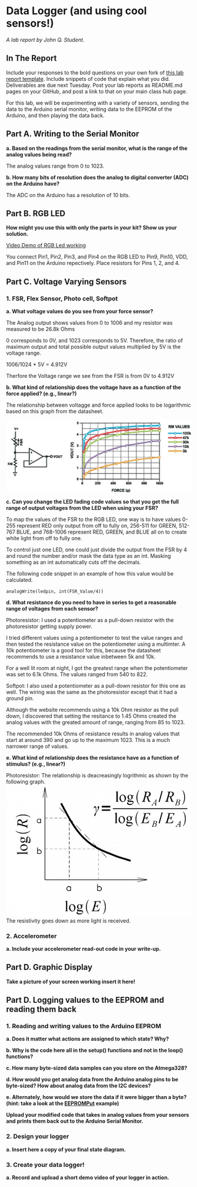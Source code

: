 # Data Logger (and using cool sensors!)

*A lab report by John Q. Student.*

## In The Report

Include your responses to the bold questions on your own fork of [this lab report template](https://github.com/FAR-Lab/IDD-Fa18-Lab2). Include snippets of code that explain what you did. Deliverables are due next Tuesday. Post your lab reports as README.md pages on your GitHub, and post a link to that on your main class hub page.

For this lab, we will be experimenting with a variety of sensors, sending the data to the Arduino serial monitor, writing data to the EEPROM of the Arduino, and then playing the data back.

## Part A.  Writing to the Serial Monitor
 
**a. Based on the readings from the serial monitor, what is the range of the analog values being read?**

The analog values range from 0 to 1023. 
 
**b. How many bits of resolution does the analog to digital converter (ADC) on the Arduino have?**

The ADC on the Arduino has a resolution of 10 bits. 

## Part B. RGB LED

**How might you use this with only the parts in your kit? Show us your solution.**

[Video Demo of RGB Led working](https://www.youtube.com/watch?v=CB5esAJPG8g&feature=share&fbclid=IwAR2kkAF1fJKoJnB0bRrXvGVVZKFgxHkr7HeEH4n8rtq-jdEAeoe0IaK2QFY)

You connect Pin1, Pin2, Pin3, and Pin4 on the RGB LED to Pin9, Pin10, VDD, and Pin11 on the Arduino repectively. 
Place resistors for Pins 1, 2, and 4. 

## Part C. Voltage Varying Sensors 
 
### 1. FSR, Flex Sensor, Photo cell, Softpot

**a. What voltage values do you see from your force sensor?**

The Analog output shows values from 0 to 1006 and my resistor was measured to be 26.8k Ohms

0 corresponds to 0V, and 1023 corresponds to 5V. Therefore, the ratio of maximum output and total possible output values multiplied by 5V is the voltage range. 

1006/1024 * 5V = 4.912V

Therfore the Voltage range we see from the FSR is from 0V to 4.912V

**b. What kind of relationship does the voltage have as a function of the force applied? (e.g., linear?)**

The relationship between voltagge and force applied looks to be logarithmic based on this graph from the datasheet. 

![Here is the Graph](https://github.com/sgc87/IDD-Fa19-Lab3/blob/master/im1.png)

**c. Can you change the LED fading code values so that you get the full range of output voltages from the LED when using your FSR?**

To map the values of the FSR to the RGB LED, one way is to have values 0-255 represent RED only output from off to fully on, 256-511 for GREEN, 512-767 BLUE, and 768-1006 represent RED, GREEN, and BLUE all on to create white light from off to fully one. 

To control just one LED, one could just divide the output from the FSR by 4 and round the number and/or mask the data type as an int. 
Masking something as an int automatically cuts off the decimals. 

The following code snippet in an example of how this value would be calculated. 
```
analogWrite(ledpin, int(FSR_Value/4))
```

**d. What resistance do you need to have in series to get a reasonable range of voltages from each sensor?**

Photoresistor: 
I used a potentiometer as a pull-down resistor with the photoresistor getting supply power. 

I tried different values using a potentiometer to test the value ranges and then tested the resistance value on the potentiometer using a multimter. A 10k potentiometer is a good tool for this, because the datasheet recommends to use a resistance value inbetween 5k and 10k. 

For a well lit room at night, I got the greatest range when the potentiometer was set to 6.1k Ohms. 
The values ranged from 540 to 822. 

Softpot: 
I also used a potentiometer as a pull-down resistor for this one as well. The wiring was the same as the photoresistor except that it had a ground pin. 

Although the website recommends using a 10k Ohm resistor as the pull down, I discovered that setting the resitance to 1.45 Ohms created the analog values with the greated amount of range, ranging from 85 to 1023. 

The recommended 10k Ohms of resistance results in analog values that start at around 390 and go up to the maximum 1023. This is a much narrower range of values. 

**e. What kind of relationship does the resistance have as a function of stimulus? (e.g., linear?)**

Photoresistor:
The relationship is deacreasingly logrithmic as shown by the following graph. 
![Photorisistor Graph](https://github.com/sgc87/IDD-Fa19-Lab3/blob/master/sensor_photoresistor_vt935g_slope.png)
The resistivity goes down as more light is received. 

### 2. Accelerometer
 
**a. Include your accelerometer read-out code in your write-up.**


## Part D. Graphic Display

**Take a picture of your screen working insert it here!**

## Part D. Logging values to the EEPROM and reading them back
 
### 1. Reading and writing values to the Arduino EEPROM

**a. Does it matter what actions are assigned to which state? Why?**

**b. Why is the code here all in the setup() functions and not in the loop() functions?**

**c. How many byte-sized data samples can you store on the Atmega328?**

**d. How would you get analog data from the Arduino analog pins to be byte-sized? How about analog data from the I2C devices?**

**e. Alternately, how would we store the data if it were bigger than a byte? (hint: take a look at the [EEPROMPut](https://www.arduino.cc/en/Reference/EEPROMPut) example)**

**Upload your modified code that takes in analog values from your sensors and prints them back out to the Arduino Serial Monitor.**

### 2. Design your logger
 
**a. Insert here a copy of your final state diagram.**

### 3. Create your data logger!
 
**a. Record and upload a short demo video of your logger in action.**
